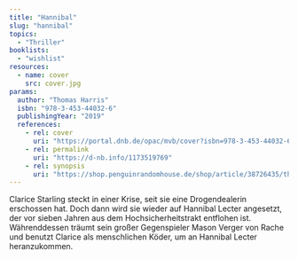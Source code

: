 ```yaml
---
title: "Hannibal"
slug: "hannibal"
topics:
  - "Thriller"
booklists:
  - "wishlist"
resources:
  - name: cover
    src: cover.jpg
params:
  author: "Thomas Harris"
  isbn: "978-3-453-44032-6"
  publishingYear: "2019"
  references:
    - rel: cover
      uri: "https://portal.dnb.de/opac/mvb/cover?isbn=978-3-453-44032-6"
    - rel: permalink
      uri: "https://d-nb.info/1173519769"
    - rel: synopsis
      uri: "https://shop.penguinrandomhouse.de/shop/article/38726435/thomas_harris_hannibal.html"
---
```

Clarice Starling steckt in einer Krise, seit sie eine Drogendealerin 
erschossen hat. Doch dann wird sie wieder auf Hannibal Lecter angesetzt, der 
vor sieben Jahren aus dem Hochsicherheitstrakt entflohen ist. Währenddessen 
träumt sein großer Gegenspieler Mason Verger von Rache und benutzt Clarice als 
menschlichen Köder, um an Hannibal Lecter heranzukommen.